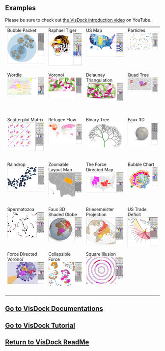 ## Examples
Please be sure to check out <a href="http://www.youtube.com/watch?v=jBQ4gfPtG_Q&feature=youtu.be">the VisDock introduction video</a> on YouTube.
<table>
  <tr height="146" valign="top">
    <td>Bubble Packet<br><a href="http://bl.ocks.org/Visdockhub/9246061"><img src="https://github.com/VisDockHub/NewVisDock/blob/master/Others/bubblepacket.png?raw=true" width="202"></a></td>
    <td>Raphael Tiger<br><a href="http://bl.ocks.org/Visdockhub/8391155"><img src="https://github.com/VisDockHub/NewVisDock/blob/master/Others/tigervis.png?raw=true" width="202"></a></td>
    <td>US Map<br><a href="http://bl.ocks.org/Visdockhub/8971734"><img src="http://github.com/VisDockHub/NewVisDock/blob/master/Others/USmap.png?raw=true" width="202"></a></td>
    <td>Particles<br><a href="http://bl.ocks.org/Visdockhub/8999029"><img src="https://github.com/VisDockHub/NewVisDock/blob/master/Others/particles.png?raw=true" width="202"></a></td>    
  </tr>

  <tr height="146" valign="top">
    <td>Wordle<br><a href="http://rawgithub.com/VisDockHub/NewVisDock/master/Examples/Wordle/MidnightSummer.html"><img src="https://github.com/VisDockHub/NewVisDock/blob/master/Others/wordle.png?raw=true" width="202"></a></td>
    <td>Voronoi<br><a href="http://bl.ocks.org/Visdockhub/9246195"><img src="https://github.com/VisDockHub/NewVisDock/blob/master/Others/voronoi.png?raw=true" width="202"></a></td>
    <td>Delaunay Triangulation<br><a href="http://bl.ocks.org/Visdockhub/8378966"><img src="https://github.com/VisDockHub/NewVisDock/blob/master/Others/delaunay.png?raw=true" width="202"></a></td>     
    <td>Quad Tree<br><a href="http://bl.ocks.org/Visdockhub/8379729"><img src="https://github.com/VisDockHub/NewVisDock/blob/master/Others/quadtree.png?raw=true" width="202"></a></td>   
  </tr>
  
  <tr height="146" valign="top">
    <td>Scatterplot Matrix<br><a href="http://bl.ocks.org/Visdockhub/8389891"><img src="https://github.com/VisDockHub/NewVisDock/blob/master/Others/scatterplotmatrix.png?raw=true" width="202"></a></td>
    <td>Refugee Flow<br><a href="http://bl.ocks.org/Visdockhub/9091714"><img src="https://github.com/VisDockHub/NewVisDock/blob/master/Others/refugeeflow.png?raw=true" width="202"></a></td>
    <td>Binary Tree<br><a href="http://bl.ocks.org/Visdockhub/9082328"><img src="https://github.com/VisDockHub/NewVisDock/blob/master/Others/binarytree.png?raw=true" width="202"></a></td>   
    <td>Faux 3D<br><a href="http://bl.ocks.org/Visdockhub/9082911"><img src="https://github.com/VisDockHub/NewVisDock/blob/master/Others/faux3D.png?raw=true" width="202"></a></td>    
  </tr>

  <tr height="146" valign="top">
    <td>Raindrop<br><a href="http://bl.ocks.org/Visdockhub/8973231"><img src="https://github.com/VisDockHub/NewVisDock/blob/master/Others/rotation.png?raw=true" width="202"></a></td>    
    <td>Zoomable Layout Map<br><a href="http://bl.ocks.org/Visdockhub/8971488"><img src="https://github.com/VisDockHub/NewVisDock/blob/master/Others/Zoomable_layout.png?raw=true" width="202"></a></td>  
    <td>The Force Directed Map<br><a href="http://bl.ocks.org/Visdockhub/8972904"><img src="https://github.com/VisDockHub/NewVisDock/blob/master/Others/forced_map.png?raw=true" width="202"></a></td>
    <td>Bubble Chart<br><a href="http://bl.ocks.org/Visdockhub/8973882"><img src="https://github.com/VisDockHub/NewVisDock/blob/master/Others/bundle.png?raw=true" width="202"></a></td>
  </tr>

  <tr height="146" valign="top">
    <td>Spermatozoa<br><a href="http://bl.ocks.org/Visdockhub/8999567"><img src="https://github.com/VisDockHub/NewVisDock/blob/master/Others/spermatozoa.png?raw=true" width="202"></a></td>
    <td>Faux 3D Shaded Globe<br><a href="http://bl.ocks.org/Visdockhub/9082845"><img src="https://github.com/VisDockHub/NewVisDock/blob/master/Others/faux3Dshaded.png?raw=true" width="202"></a></td>   
    <td>Briesemeister Projection<br><a href="http://bl.ocks.org/Visdockhub/9083027"><img src="https://github.com/VisDockHub/NewVisDock/blob/master/Others/briesemeister.png?raw=true" width="202"></a></td> 
    <td>US Trade Deficit<br><a href="http://bl.ocks.org/Visdockhub/9107135"><img src="https://github.com/VisDockHub/NewVisDock/blob/master/Others/trade.png?raw=true" width="202"></a></td>  
  </tr>
  
  <tr height="146" valign="top">
    <td>Force Directed Voronoi<br><a href="http://bl.ocks.org/Visdockhub/9119115"><img src="https://github.com/VisDockHub/NewVisDock/blob/master/Others/forced_voronoi.png?raw=true" width="202"></a></td>   
    <td>Collapsible Force<br><a href="http://bl.ocks.org/Visdockhub/9165315"><img src="https://github.com/VisDockHub/NewVisDock/blob/master/Others/collapsible_force.png?raw=true" width="202"></a></td>    
    <td>Square Illusion<br><a href="http://bl.ocks.org/Visdockhub/9214036"><img src="https://github.com/VisDockHub/NewVisDock/blob/master/Others/illusion.png?raw=true" width="202"></a></td>  

  </tr>  
</table>

<a href="https://github.com/VisDockHub/NewVisDock/blob/master/documentations.md">Go to VisDock Documentations</a>
------------------------------------------------------------------------------------------------------
<a href="https://github.com/VisDockHub/NewVisDock/blob/master/Tutorial.md">Go to VisDock Tutorial</a>
------------------------------------------------------------------------------------------------------
<a href="https://github.com/VisDockHub/NewVisDock/blob/master/README.md">Return to VisDock ReadMe</a>
------------------------------------------------------------------------------------------------------


